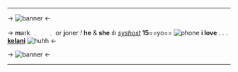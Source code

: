 ***
-> ![banner](https://64.media.tumblr.com/37a95d238c51064febd6f559f9728687/tumblr_inline_n3jqjzmIQS1rx7gub.png) <-


-> **m**ark ﹒ ﹒ ﹒ or **j**oner *!* 
__he__ & **she** ıIı [*syshost*](https://rentry.co/mailsystem)
 **15**==yo== ![phone](https://gothiclolita.neocities.org/emojibank/babyhotline.gif) 
**i love** . . . [**kelani**](https://rentry.co/-RIPZ) ![huhh](https://scft.carrd.co/assets/images/gallery11/43eb5739_original.gif?v=ac36d485) <-

-> ![banner](https://64.media.tumblr.com/8749e5f47b0fa88de6d367be0f963687/tumblr_inline_n3jqjnRNvw1rx7gub.png) <-
***